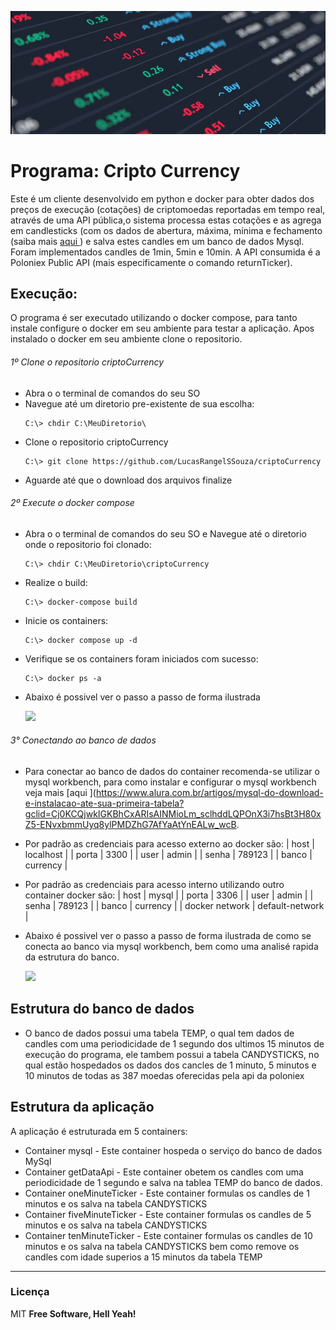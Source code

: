 ![N|Solid](https://github.com/LucasRangelSSouza/criptoCurrency/blob/main/utils/capa.jpg)

# Programa: Cripto Currency
Este é um cliente desenvolvido em python e docker para obter dados dos preços de execução (cotações) de criptomoedas reportadas em tempo real, através de uma API pública,o sistema processa estas cotações e as 
agrega em candlesticks (com os dados de abertura, máxima, mínima e fechamento (saiba
mais [aqui ](https://pt.wikipedia.org/wiki/Candlestick) ) e salva estes candles em um banco de dados Mysql.
Foram implementados candles de 1min, 5min e 10min. 
A API  consumida é  a Poloniex Public API (mais especificamente o
comando returnTicker).

## Execução:
O programa é ser executado utilizando o docker compose, para tanto instale configure o docker em seu ambiente para testar a aplicação.
Apos instalado o docker em seu ambiente clone o repositorio.

###### 1º Clone o repositorio criptoCurrency
* Abra o o terminal de comandos do seu SO
* Navegue até um diretorio pre-existente de sua escolha:
    ```
    C:\> chdir C:\MeuDiretorio\
    ```
* Clone o repositorio criptoCurrency
    ```
    C:\> git clone https://github.com/LucasRangelSSouza/criptoCurrency
    ```
* Aguarde até que o download dos arquivos finalize

###### 2º Execute o docker compose
* Abra o o terminal de comandos do seu SO e Navegue até o diretorio onde o repositorio foi clonado:
    ```
    C:\> chdir C:\MeuDiretorio\criptoCurrency
    ```
* Realize o build:
    ```
    C:\> docker-compose build
    ```
* Inicie os containers:
    ```
    C:\> docker compose up -d
    ```
* Verifique se os containers foram iniciados com sucesso:
    ```
    C:\> docker ps -a
    ```
* Abaixo é possivel ver o passo a passo de forma ilustrada 
    
    ![](https://github.com/LucasRangelSSouza/criptoCurrency/blob/main/utils/docker.gif)

###### 3° Conectando ao banco de dados
* Para conectar ao banco de dados do container recomenda-se utilizar o mysql workbench, para como instalar e configurar o mysql workbench veja mais [aqui ](https://www.alura.com.br/artigos/mysql-do-download-e-instalacao-ate-sua-primeira-tabela?gclid=Cj0KCQjwkIGKBhCxARIsAINMioLm_sclhddLQPOnX3i7hsBt3H80xZ5-ENvxbmmUyq8ylPMDZhG7AfYaAtYnEALw_wcB.

* Por padrão as credenciais para acesso externo ao docker são:
| host | localhost |
| porta | 3300 |
| user | admin |
| senha | 789123 |
| banco | currency |

* Por padrão as credenciais para acesso interno utilizando outro container docker são:
| host | mysql |
| porta | 3306 |
| user | admin |
| senha | 789123 |
| banco | currency |
| docker network | default-network |

* Abaixo é possivel ver o passo a passo de forma ilustrada de como se conecta ao banco via mysql workbench, bem como uma analisé rapida da estrutura do banco.

    ![](https://github.com/LucasRangelSSouza/criptoCurrency/blob/main/utils/workbench.gif)
	
	
## Estrutura do banco de dados
* O banco de dados possui uma tabela TEMP, o qual tem dados de candles com uma periodicidade de 1 segundo dos ultimos 15 minutos de execução do programa, ele tambem possui a tabela CANDYSTICKS, no qual estão hospedados os dados dos cancles de 1 minuto, 5 minutos e 10 minutos de todas as 387 moedas oferecidas pela api da poloniex


## Estrutura da aplicação
A aplicação é estruturada em 5 containers:
* Container mysql - Este container hospeda o serviço do banco de dados MySql
* Container getDataApi - Este container obetem os candles com uma periodicidade de 1 segundo e salva na tablea TEMP do banco de dados.
* Container oneMinuteTicker - Este container formulas os candles de 1 minutos e os salva na tabela CANDYSTICKS
* Container fiveMinuteTicker - Este container formulas os candles de 5 minutos e os salva na tabela CANDYSTICKS
* Container tenMinuteTicker - Este container formulas os candles de 10 minutos e os salva na tabela CANDYSTICKS bem como remove os candles com idade superios a 15 minutos da tabela TEMP

----
### Licença
MIT
**Free Software, Hell Yeah!**

